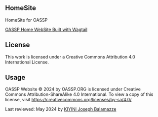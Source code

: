 ## HomeSite

HomeSite for OASSP

[OASSP Home WebSite Built with Wagtail](https://docs.wagtail.org/en/stable/getting_started/tutorial.html)


## License
This work is licensed under a Creative Commons Attribution 4.0 International License.

## Usage
OASSP Website © 2024 by OASSP.ORG is licensed under Creative Commons Attribution-ShareAlike 4.0 International. To view a copy of this license, visit https://creativecommons.org/licenses/by-sa/4.0/
  
Last reviewed: May 2024 by [KIYINI Joseph Balamazze](https://github.com/josephkb87)

